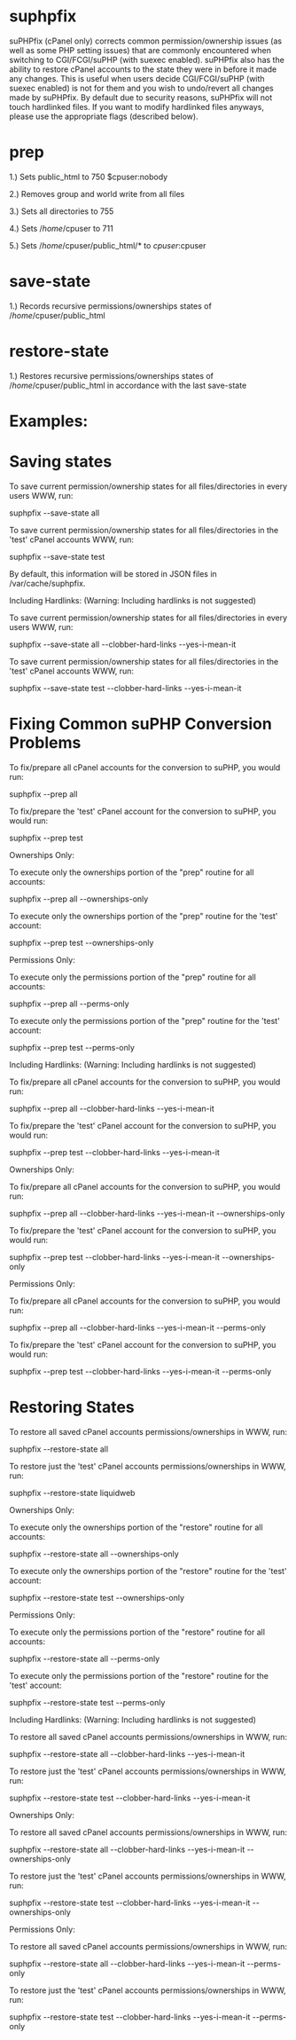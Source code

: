 suphpfix 
========
suPHPfix (cPanel only) corrects common permission/ownership issues (as well as some PHP setting issues) that are 
commonly encountered when switching to CGI/FCGI/suPHP (with suexec enabled). suPHPfix also has the ability to 
restore cPanel accounts to the state they were in before it made any changes. This is useful when users 
decide CGI/FCGI/suPHP (with suexec enabled) is not for them and you wish to undo/revert all changes made by suPHPfix. 
By default due to security reasons, suPHPfix will not touch hardlinked files. If you want to modify hardlinked files 
anyways, please use the appropriate flags (described below). 

prep
===
1.) Sets public_html to 750 $cpuser:nobody

2.) Removes group and world write from all files

3.) Sets all directories to 755

4.) Sets /$home/$cpuser to 711

5.) Sets /$home/$cpuser/public_html/* to $cpuser:$cpuser

save-state
===
1.) Records recursive permissions/ownerships states of /$home/$cpuser/public_html 

restore-state
===
1.) Restores recursive permissions/ownerships states of /$home/$cpuser/public_html in accordance with the last save-state 

Examples:
========

Saving states
===
To save current permission/ownership states for all files/directories in every users WWW, run: 
 
 suphpfix --save-state all
 
To save current permission/ownership states for all files/directories in the 'test' cPanel accounts WWW, run: 

 suphpfix --save-state test

By default, this information will be stored in JSON files in /var/cache/suphpfix. 

Including Hardlinks: (Warning: Including hardlinks is not suggested)

To save current permission/ownership states for all files/directories in every users WWW, run: 

 suphpfix --save-state all --clobber-hard-links --yes-i-mean-it

To save current permission/ownership states for all files/directories in the 'test' cPanel accounts WWW, run: 

 suphpfix --save-state test --clobber-hard-links --yes-i-mean-it
 
Fixing Common suPHP Conversion Problems
===

To fix/prepare all cPanel accounts for the conversion to suPHP, you would run:

 suphpfix --prep all
 
To fix/prepare the 'test' cPanel account for the conversion to suPHP, you would run: 

 suphpfix --prep test
 
Ownerships Only:

To execute only the ownerships portion of the "prep" routine for all accounts: 

 suphpfix --prep all --ownerships-only
 
To execute only the ownerships portion of the "prep" routine for the 'test' account: 

 suphpfix --prep test --ownerships-only
 
Permissions Only:

To execute only the permissions portion of the "prep" routine for all accounts: 

 suphpfix --prep all --perms-only
 
To execute only the permissions portion of the "prep" routine for the 'test' account: 

 suphpfix --prep test --perms-only
 
Including Hardlinks: (Warning: Including hardlinks is not suggested)

To fix/prepare all cPanel accounts for the conversion to suPHP, you would run:

 suphpfix --prep all --clobber-hard-links --yes-i-mean-it
 
To fix/prepare the 'test' cPanel account for the conversion to suPHP, you would run: 

 suphpfix --prep test --clobber-hard-links --yes-i-mean-it
 
Ownerships Only:

To fix/prepare all cPanel accounts for the conversion to suPHP, you would run: 

 suphpfix --prep all --clobber-hard-links --yes-i-mean-it --ownerships-only
 
To fix/prepare the 'test' cPanel account for the conversion to suPHP, you would run: 

 suphpfix --prep test --clobber-hard-links --yes-i-mean-it --ownerships-only
 
Permissions Only:

To fix/prepare all cPanel accounts for the conversion to suPHP, you would run:

 suphpfix --prep all --clobber-hard-links --yes-i-mean-it --perms-only
 
To fix/prepare the 'test' cPanel account for the conversion to suPHP, you would run: 

 suphpfix --prep test --clobber-hard-links --yes-i-mean-it --perms-only
 
Restoring States
===

To restore all saved cPanel accounts permissions/ownerships in WWW, run: 

 suphpfix --restore-state all
 
To restore just the 'test' cPanel accounts permissions/ownerships in WWW, run: 

 suphpfix --restore-state liquidweb
 
Ownerships Only:

To execute only the ownerships portion of the "restore" routine for all accounts: 

 suphpfix --restore-state all --ownerships-only
 
To execute only the ownerships portion of the "restore" routine for the 'test' account: 

 suphpfix --restore-state test --ownerships-only
 
Permissions Only:

To execute only the permissions portion of the "restore" routine for all accounts: 

 suphpfix --restore-state all --perms-only
 
To execute only the permissions portion of the "restore" routine for the 'test' account: 

 suphpfix --restore-state test --perms-only
 
Including Hardlinks: (Warning: Including hardlinks is not suggested)

To restore all saved cPanel accounts permissions/ownerships in WWW, run: 

 suphpfix --restore-state all --clobber-hard-links --yes-i-mean-it
 
To restore just the 'test' cPanel accounts permissions/ownerships in WWW, run: 

 suphpfix --restore-state test --clobber-hard-links --yes-i-mean-it
 
Ownerships Only:

To restore all saved cPanel accounts permissions/ownerships in WWW, run: 

 suphpfix --restore-state all --clobber-hard-links --yes-i-mean-it --ownerships-only
 
To restore just the 'test' cPanel accounts permissions/ownerships in WWW, run: 

 suphpfix --restore-state test --clobber-hard-links --yes-i-mean-it --ownerships-only
 
Permissions Only:

To restore all saved cPanel accounts permissions/ownerships in WWW, run: 

 suphpfix --restore-state all --clobber-hard-links --yes-i-mean-it --perms-only
 
To restore just the 'test' cPanel accounts permissions/ownerships in WWW, run: 

 suphpfix --restore-state test --clobber-hard-links --yes-i-mean-it --perms-only
 
